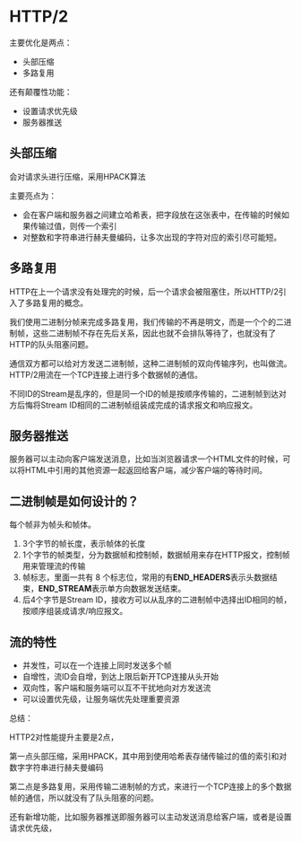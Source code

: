 # HTTP/2

主要优化是两点：

- 头部压缩
- 多路复用

还有颠覆性功能：

- 设置请求优先级
- 服务器推送

## 头部压缩

会对请求头进行压缩，采用HPACK算法

主要亮点为：

- 会在客户端和服务器之间建立哈希表，把字段放在这张表中，在传输的时候如果传输过值，则传一个索引
- 对整数和字符串进行赫夫曼编码，让多次出现的字符对应的索引尽可能短。 

## 多路复用

HTTP在上一个请求没有处理完的时候，后一个请求会被阻塞住，所以HTTP/2引入了多路复用的概念。

我们使用二进制分帧来完成多路复用，我们传输的不再是明文，而是一个个的二进制帧，这些二进制帧不存在先后关系，因此也就不会排队等待了，也就没有了HTTP的队头阻塞问题。

通信双方都可以给对方发送二进制帧，这种二进制帧的双向传输序列，也叫做流。HTTP/2用流在一个TCP连接上进行多个数据帧的通信。

不同ID的Stream是乱序的，但是同一个ID的帧是按顺序传输的，二进制帧到达对方后悔将Stream ID相同的二进制帧组装成完成的请求报文和响应报文。

## 服务器推送

服务器可以主动向客户端发送消息，比如当浏览器请求一个HTML文件的时候，可以将HTML中引用的其他资源一起返回给客户端，减少客户端的等待时间。

## 二进制帧是如何设计的？

每个帧非为帧头和帧体。

1. 3个字节的帧长度，表示帧体的长度
2. 1个字节的帧类型，分为数据帧和控制帧，数据帧用来存在HTTP报文，控制帧用来管理流的传输
3. 帧标志，里面一共有 8 个标志位，常用的有**END_HEADERS**表示头数据结束，**END_STREAM**表示单方向数据发送结束。
4. 后4个字节是Stream ID，接收方可以从乱序的二进制帧中选择出ID相同的帧，按顺序组装成请求/响应报文。 

## 流的特性

- 并发性，可以在一个连接上同时发送多个帧
- 自增性，流ID会自增，到达上限后新开TCP连接从头开始
- 双向性，客户端和服务端可以互不干扰地向对方发送流
- 可以设置优先级，让服务端优先处理重要资源

总结：

HTTP2对性能提升主要是2点，

第一点头部压缩，采用HPACK，其中用到使用哈希表存储传输过的值的索引和对数字字符串进行赫夫曼编码

第二点是多路复用，采用传输二进制帧的方式，来进行一个TCP连接上的多个数据帧的通信，所以就没有了队头阻塞的问题。

还有新增功能，比如服务器推送即服务器可以主动发送消息给客户端，或者是设置请求优先级，
